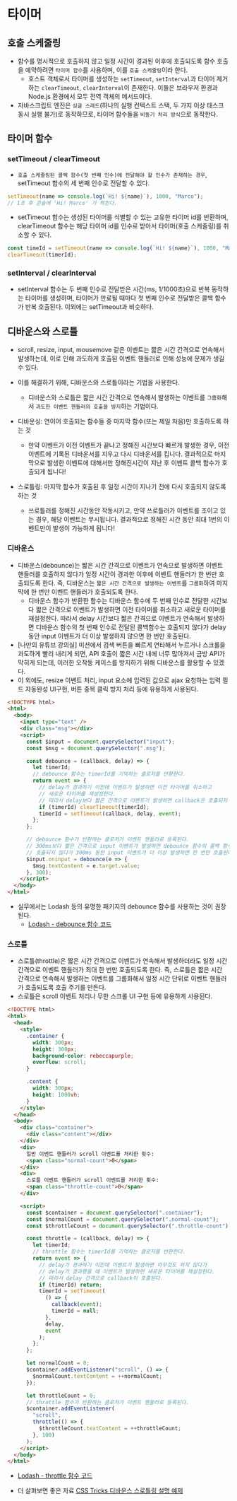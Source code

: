 # 타이머

## 호출 스케줄링

- 함수를 명시적으로 호출하지 않고 일정 시간이 경과된 이후에 호출되도록 함수 호출을 예약하려면 `타이머 함수`를 사용하며, 이를 `호출 스케줄링`이라 한다.
  - 호스트 객체로서 타이머를 생성하는 `setTimeout`, `setInterval`과 타이머 제거하는 `clearTimeout`, `clearInterval`이 존재한다. 이들은 브라우저 환경과 Node.js 환경에서 모두 전역 객체의 메서드이다.
- 자바스크립트 엔진은 `싱글 스레드`(하나의 실행 컨텍스트 스택, 두 가지 이상 태스크 동시 실행 불가)로 동작하므로, 타이머 함수들을 `비동기 처리 방식`으로 동작한다.

## 타이머 함수

### setTimeout / clearTimeout

- `호출 스케줄링된 콜백 함수(첫 번째 인수)에 전달해야 할 인수가 존재하는 경우`, setTimeout 함수의 세 번째 인수로 전달할 수 있다.

```js
setTimeout(name => console.log(`Hi! ${name}`), 1000, "Marco");
// 1초 후 콘솔에 'Hi! Marco' 가 찍힌다.
```

- setTimeout 함수는 생성된 타이머를 식별할 수 있는 고유한 타이머 id를 반환하며, clearTimeout 함수는 해당 타이머 id를 인수로 받아서 타이머(호출 스케줄링)를 취소할 수 있다.

```js
const timeId = setTimeout(name => console.log(`Hi! ${name}`), 1000, "Marco");
clearTimeout(timerId);
```

### setInterval / clearInterval

- setInterval 함수는 두 번째 인수로 전달받은 시간(ms, 1/1000초)으로 반복 동작하는 타이머를 생성하며, 타이머가 만료될 때마다 첫 번째 인수로 전달받은 콜백 함수가 반복 호출된다. 이외에는 setTimeout과 비슷하다.

## 디바운스와 스로틀

- scroll, resize, input, mousemove 같은 이벤트는 짧은 시간 간격으로 연속해서 발생하는데, 이로 인해 과도하게 호출된 이벤트 핸들러로 인해 성능에 문제가 생길 수 있다.
- 이를 해결하기 위해, 디바운스와 스로틀이라는 기법을 사용한다.
  - 디바운스와 스로틀은 짧은 시간 간격으로 연속해서 발생하는 이벤트를 `그룹화`해서 `과도한 이벤트 핸들러의 호출을 방지`하는 기법이다.

- 디바운싱: 연이어 호출되는 함수들 중 마지막 함수(또는 제일 처음)만 호출하도록 하는 것
  - 만약 이벤트가 이전 이벤트가 끝나고 정해진 시간보다 빠르게 발생한 경우, 이전 이벤트에 기록된 디바운서를 지우고 다시 디바운서를 킵니다. 결과적으로 마지막으로 발생한 이벤트에 대해서만 정해진시간이 지난 후 이벤트 콜백 함수가 호출되게 됩니다!
- 스로틀링: 마지막 함수가 호출된 후 일정 시간이 지나기 전에 다시 호출되지 않도록 하는 것
  - 쓰로틀러를 정해진 시간동안 작동시키고, 만약 쓰로틀러가 이벤트를 조이고 있는 경우, 해당 이벤트는 무시됩니다. 결과적으로 정해진 시간 동안 최대 1번의 이벤트만이 발생이 가능하게 됩니다!

### 디바운스

- 디바운스(debounce)는 짧은 시간 간격으로 이벤트가 연속으로 발생하면 이벤트 핸들러를 호출하지 않다가 일정 시간이 경과한 이후에 이벤트 핸들러가 한 번만 호출되도록 한다. 즉, 디바운스는 `짧은 시간 간격으로 발생하는 이벤트`를 `그룹화`하여 마지막에 한 번만 이벤트 핸들러가 호출되도록 한다.
  - 디바운스 함수가 반환한 함수는 디바운스 함수에 두 번째 인수로 전달한 시간보다 짧은 간격으로 이벤트가 발생하면 이전 타이머를 취소하고 새로운 타이머를 재설정한다. 따라서 delay 시간보다 짧은 간격으로 이벤트가 연속해서 발생하면 디바운스 함수의 첫 번째 인수로 전달된 콜백함수는 호출되지 않다가 delay 동안 input 이벤트가 더 이상 발생하지 않으면 한 번만 호출된다.
- [나만의 유튜브 강의실] 미션에서 검색 버튼을 빠르게 연타해서 누르거나 스크롤을 과도하게 빨리 내리게 되면, API 호출이 짧은 시간 내에 너무 많아져서 금방 API가 막히게 되는데, 이러한 오작동 케이스를 방지하기 위해 디바운스를 활용할 수 있겠다.
- 이 외에도, resize 이벤트 처리, input 요소에 입력된 값으로 ajax 요청하는 입력 필드 자동완성 UI구현, 버튼 중복 클릭 방지 처리 등에 유용하게 사용된다.

```html
<!DOCTYPE html>
<html>
  <body>
    <input type="text" />
    <div class="msg"></div>
    <script>
      const $input = document.querySelector("input");
      const $msg = document.querySelector(".msg");

      const debounce = (callback, delay) => {
        let timerId;
        // debounce 함수는 timerId를 기억하는 클로저를 반환한다.
        return event => {
          // delay가 경과하기 이전에 이벤트가 발생하면 이전 타이머를 취소하고
          // 새로운 타이머를 재설정한다.
          // 따라서 delay보다 짧은 간격으로 이벤트가 발생하면 callback은 호출되지 않는다.
          if (timerId) clearTimeout(timerId);
          timerId = setTimeout(callback, delay, event);
        };
      };

      // debounce 함수가 반환하는 클로저가 이벤트 핸들러로 등록된다.
      // 300ms보다 짧은 간격으로 input 이벤트가 발생하면 debounce 함수의 콜백 함수는
      // 호출되지 않다가 300ms 동안 input 이벤트가 더 이상 발생하면 한 번만 호출된다.
      $input.oninput = debounce(e => {
        $msg.textContent = e.target.value;
      }, 300);
    </script>
  </body>
</html>
```

- 실무에서는 Lodash 등의 유명한 패키지의 debounce 함수를 사용하는 것이 권장된다.
  - [Lodash - debounce 함수 코드](https://github.com/lodash/lodash/blob/master/debounce.js)

### 스로틀

- 스로틀(throttle)은 짧은 시간 간격으로 이벤트가 연속해서 발생하더라도 일정 시간 간격으로 이벤트 핸들러가 최대 한 번만 호출되도록 한다. 즉, 스로틀은 짧은 시간 간격으로 연속해서 발생하는 이벤트를 그룹화해서 일정 시간 단위로 이벤트 핸들러가 호출되도록 호출 주기를 만든다.
- 스로틀은 scroll 이벤트 처리나 무한 스크롤 UI 구현 등에 유용하게 사용된다.

```html
<!DOCTYPE html>
<html>
  <head>
    <style>
      .container {
        width: 300px;
        height: 300px;
        background-color: rebeccapurple;
        overflow: scroll;
      }

      .content {
        width: 300px;
        height: 1000vh;
      }
    </style>
  </head>
  <body>
    <div class="container">
      <div class="content"></div>
    </div>
    <div>
      일반 이벤트 핸들러가 scroll 이벤트를 처리한 횟수:
      <span class="normal-count">0</span>
    </div>
    <div>
      스로틀 이벤트 핸들러가 scroll 이벤트를 처리한 횟수:
      <span class="throttle-count">0</span>
    </div>

    <script>
      const $container = document.querySelector(".container");
      const $normalCount = document.querySelector(".normal-count");
      const $throttleCount = document.querySelector(".throttle-count");

      const throttle = (callback, delay) => {
        let timerId;
        // throttle 함수는 timerId를 기억하는 클로저를 반환한다.
        return event => {
          // delay가 경과하기 이전에 이벤트가 발생하면 아무것도 하지 않다가
          // delay가 경과했을 때 이벤트가 발생하면 새로운 타이머를 재설정한다.
          // 따라서 delay 간격으로 callback이 호출된다.
          if (timerId) return;
          timerId = setTimeout(
            () => {
              callback(event);
              timerId = null;
            },
            delay,
            event
          );
        };
      };

      let normalCount = 0;
      $container.addEventListener("scroll", () => {
        $normalCount.textContent = ++normalCount;
      });

      let throttleCount = 0;
      // throttle 함수가 반환하는 클로저가 이벤트 핸들러로 등록된다.
      $container.addEventListener(
        "scroll",
        throttle(() => {
          $throttleCount.textContent = ++throttleCount;
        }, 100)
      );
    </script>
  </body>
</html>
```

- [Lodash - throttle 함수 코드](https://github.com/lodash/lodash/blob/master/throttle.js)

- 더 살펴보면 좋은 자료 [CSS Tricks 디바운스 스로틀링 설명 예제](https://css-tricks.com/debouncing-throttling-explained-examples/)
